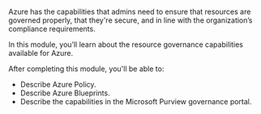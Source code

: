 Azure has the capabilities that admins need to ensure that resources are governed properly, that they're secure, and in line with the organization’s compliance requirements.

In this module, you’ll learn about the resource governance capabilities available for Azure.

After completing this module, you'll be able to:

- Describe Azure Policy.
- Describe Azure Blueprints.
- Describe the capabilities in the Microsoft Purview governance portal.